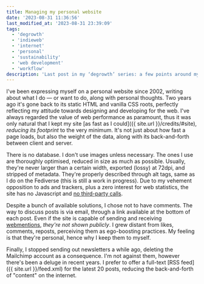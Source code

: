 ```yaml
---
title: Managing my personal website
date: '2023-08-31 11:36:56'
last_modified_at: '2023-08-31 23:39:09'
tags:
  - 'degrowth'
  - 'indieweb'
  - 'internet'
  - 'personal'
  - 'sustainability'
  - 'web development'
  - 'workflow'
description: 'Last post in my ‘degrowth’ series: a few points around my concept of a personal and sustainable website.'
---
```

I've been expressing myself on a personal website since 2002, writing about what I do&nbsp;—&nbsp;or want to do, along with personal thoughts. Two years ago it's gone back to its static HTML and vanilla CSS roots, perfectly reflecting my attitude towards designing and developing for the web. I've always regarded the value of web performance as paramount, thus it was only natural that I kept my site [as fast as I could]({{ site.url }}/credits/#site), _reducing its footprint_ to the very minimum. It's not just about how fast a page loads, but also the weight of the data, along with its back-and-forth between client and server.

There is no database. I don't use images unless necessary. The ones I use are thoroughly optimised, reduced in size as much as possible. Usually, they're never larger than a certain width, exported (lossy) at 72dpi, and stripped of metadata. They're properly described through alt tags, same as I do on the Fediverse (this is still a work in progress). Due to my vehement opposition to ads and trackers, plus a zero interest for web statistics, the site has no Javascript and [no third-party calls](https://themarkup.org/blacklight?url=minutestomidnight.co.uk).

Despite a bunch of available solutions, I chose not to have comments. The way to discuss posts is via email, through a link available at the bottom of each post. Even if the site is capable of sending and receiving [webmentions](https://indieweb.org/Webmention), _they're not shown publicly_. I grew distant from likes, comments, reposts, perceiving them as ego-boosting practices. My feeling is that they're personal, hence why I keep them to myself.

Finally, I stopped sending out newsletters a while ago, deleting the Mailchimp account as a consequence. I'm not against them, however there's been a deluge in recent years. I prefer to offer a full-text [RSS feed]({{ site.url }}/feed.xml) for the latest 20 posts, reducing the back-and-forth of "content" on the internet.
